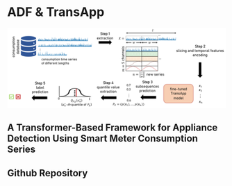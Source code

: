 # ADF & TransApp

![Framework image](https://github.com/adrienpetralia/TransApp/blob/master/ressources/Framework.png?raw=true)

## A Transformer-Based Framework for Appliance Detection Using Smart Meter Consumption Series 

## Github Repository
